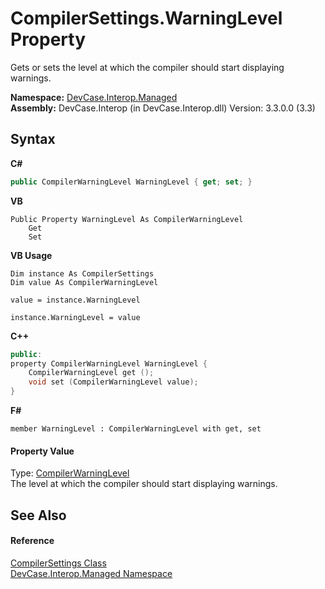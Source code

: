 # CompilerSettings.WarningLevel Property 
 

Gets or sets the level at which the compiler should start displaying warnings.

**Namespace:**&nbsp;<a href="N_DevCase_Interop_Managed">DevCase.Interop.Managed</a><br />**Assembly:**&nbsp;DevCase.Interop (in DevCase.Interop.dll) Version: 3.3.0.0 (3.3)

## Syntax

**C#**<br />
``` C#
public CompilerWarningLevel WarningLevel { get; set; }
```

**VB**<br />
``` VB
Public Property WarningLevel As CompilerWarningLevel
	Get
	Set
```

**VB Usage**<br />
``` VB Usage
Dim instance As CompilerSettings
Dim value As CompilerWarningLevel

value = instance.WarningLevel

instance.WarningLevel = value
```

**C++**<br />
``` C++
public:
property CompilerWarningLevel WarningLevel {
	CompilerWarningLevel get ();
	void set (CompilerWarningLevel value);
}
```

**F#**<br />
``` F#
member WarningLevel : CompilerWarningLevel with get, set

```


#### Property Value
Type: <a href="T_DevCase_Interop_Managed_CompilerWarningLevel">CompilerWarningLevel</a><br />The level at which the compiler should start displaying warnings.

## See Also


#### Reference
<a href="T_DevCase_Interop_Managed_CompilerSettings">CompilerSettings Class</a><br /><a href="N_DevCase_Interop_Managed">DevCase.Interop.Managed Namespace</a><br />
